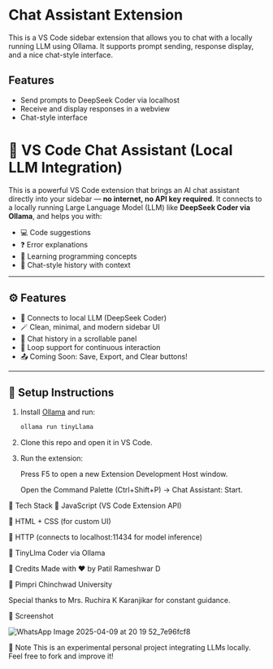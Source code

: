 # Chat Assistant Extension

This is a VS Code sidebar extension that allows you to chat with a locally running LLM using Ollama. It supports prompt sending, response display, and a nice chat-style interface.

## Features
- Send prompts to DeepSeek Coder via localhost
- Receive and display responses in a webview
- Chat-style interface
# 💬 VS Code Chat Assistant (Local LLM Integration)

This is a powerful VS Code extension that brings an AI chat assistant directly into your sidebar — **no internet, no API key required**. It connects to a locally running Large Language Model (LLM) like **DeepSeek Coder via Ollama**, and helps you with:

- 💻 Code suggestions  
- ❓ Error explanations  
- 📘 Learning programming concepts  
- 🔁 Chat-style history with context

---

## ⚙️ Features

- 🧠 Connects to local LLM (DeepSeek Coder)
- 🪄 Clean, minimal, and modern sidebar UI
- 💬 Chat history in a scrollable panel
- 🔁 Loop support for continuous interaction
- 📤 Coming Soon: Save, Export, and Clear buttons!

---

## 🚀 Setup Instructions

1. Install [Ollama](https://ollama.com/) and run:
   ```bash
   ollama run tinyLlama
2. Clone this repo and open it in VS Code.

3. Run the extension:

      Press F5 to open a new Extension Development Host window.

      Open the Command Palette (Ctrl+Shift+P) → Chat Assistant: Start.

📁 Tech Stack
🧩 JavaScript (VS Code Extension API)

🎨 HTML + CSS (for custom UI)

🔗 HTTP (connects to localhost:11434 for model inference)

🧠 TinyLlma Coder via Ollama

🙌 Credits
Made with ❤️ by Patil Rameshwar D

📍 Pimpri Chinchwad University

Special thanks to Mrs. Ruchira K Karanjikar for constant guidance.

📌 Screenshot

![WhatsApp Image 2025-04-09 at 20 19 52_7e96fcf8](https://github.com/user-attachments/assets/eb6594e6-9a8e-4d9e-b569-50ff9bdb1d85)


📌 Note
This is an experimental personal project integrating LLMs locally. Feel free to fork and improve it!
